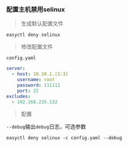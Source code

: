 ### 配置主机禁用selinux

> 生成默认配置文件

```shell
easyctl deny selinux
```

> 修改配置文件

`config.yaml`

```yaml
server:
  - host: 10.10.1.[1:3]
    username: root
    password: 111111
    port: 22
excludes:
  - 192.168.235.132
```

> 配置

`--debug`输出`debug`日志，可选参数

```shell
easyctl deny selinux -c config.yaml --debug
```
